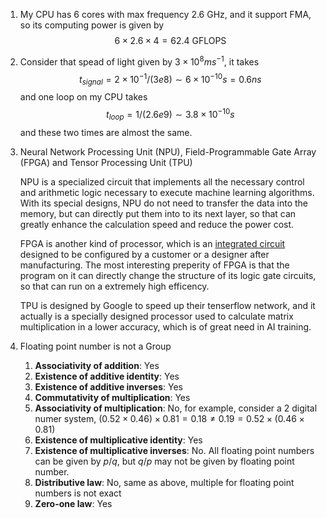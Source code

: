 1. My CPU has 6 cores with max frequency 2.6 GHz, and it support FMA, so its computing power is given by
   $$
   6 \times 2.6 \times 4 = 62.4 ~\text{GFLOPS}
   $$

2. Consider that spead of light given by $3 \times 10^8 ms^{-1}$, it takes 
   $$
   t_{signal} = 2 \times 10^{-1}/(3e8) \sim 6 \times 10^{-10} s = 0.6 ns
   $$
   and one loop on my CPU takes
   $$
   t_{loop} = 1/(2.6e9) \sim 3.8 \times 10^{-10} s
   $$
   and these two times are almost the same.

3. Neural Network Processing Unit (NPU), Field-Programmable Gate Array (FPGA) and Tensor Processing Unit (TPU)

   NPU is a specialized circuit that implements all the necessary control and arithmetic logic necessary to execute machine learning algorithms. With its special designs, NPU do not need to transfer the data into the memory, but can directly put them into to its next layer, so that can greatly enhance the calculation speed and reduce the power cost.

   FPGA is another kind of processor, which is an [integrated circuit](https://en.wikipedia.org/wiki/Integrated_circuit) designed to be configured by a customer or a designer after manufacturing. The most interesting preperity of FPGA is that the program on it can directly change the structure of its logic gate circuits, so that can run on a extremely high efficency.

   TPU is designed by Google to speed up their tenserflow network, and it actually is a specially designed processor used to calculate matrix multiplication in a lower accuracy, which is of great need in AI training.

4. Floating point number is not a Group

   1. **Associativity of addition**: Yes
   2. **Existence of additive identity**: Yes
   3. **Existence of additive inverses**: Yes
   4. **Commutativity of multiplication**: Yes
   5. **Associativity of multiplication**: No, for example, consider a 2 digital numer system, $(0.52 \times 0.46) \times 0.81 = 0.18 \neq 0.19 = 0.52 \times (0.46 \times 0.81)$
   6. **Existence of multiplicative identity**: Yes
   7. **Existence of multiplicative inverses**: No. All floating point numbers can be given by $p/q$, but $q/p$ may not be given by floating point number.
   8. **Distributive law**: No, same as above, multiple for floating point numbers is not exact
   9. **Zero-one law**: Yes